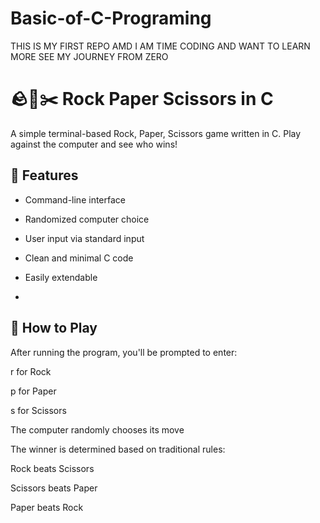 # Basic-of-C-Programing
THIS IS MY FIRST REPO AMD I AM TIME CODING AND WANT TO LEARN MORE SEE MY JOURNEY FROM ZERO

# 🪨📄✂️ Rock Paper Scissors in C

A simple terminal-based Rock, Paper, Scissors game written in C. Play against the computer and see who wins!

## 📌 Features

- Command-line interface
- Randomized computer choice
- User input via standard input
- Clean and minimal C code
- Easily extendable

- 
## 🧠 How to Play
After running the program, you'll be prompted to enter:

r for Rock

p for Paper

s for Scissors

The computer randomly chooses its move

The winner is determined based on traditional rules:

Rock beats Scissors

Scissors beats Paper

Paper beats Rock
